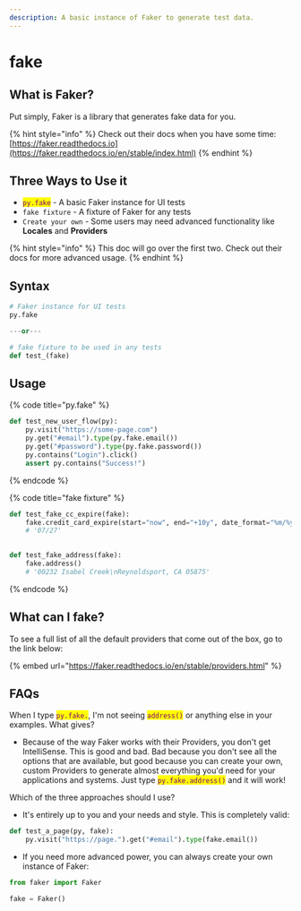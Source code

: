 ```yaml
---
description: A basic instance of Faker to generate test data.
---
```


# fake

## What is Faker?

Put simply, Faker is a library that generates fake data for you.

{% hint style="info" %}
Check out their docs when you have some time: [https://faker.readthedocs.io](https://faker.readthedocs.io/en/stable/index.html)
{% endhint %}

## Three Ways to Use it

* <mark style="color:purple;">`py.fake`</mark> - A basic Faker instance for UI tests
* `fake fixture` - A fixture of Faker for any tests
* `Create your own` - Some users may need advanced functionality like **Locales** and **Providers**

{% hint style="info" %}
This doc will go over the first two. Check out their docs for more advanced usage.
{% endhint %}

## Syntax

```python
# Faker instance for UI tests
py.fake

---or---

# fake fixture to be used in any tests
def test_(fake)
```

## Usage

{% code title="py.fake" %}
```python
def test_new_user_flow(py):
    py.visit("https://some-page.com")
    py.get("#email").type(py.fake.email())
    py.get("#password").type(py.fake.password())
    py.contains("Login").click()
    assert py.contains("Success!")
```
{% endcode %}

{% code title="fake fixture" %}
```python
def test_fake_cc_expire(fake):
    fake.credit_card_expire(start="now", end="+10y", date_format="%m/%y")
    # '07/27'
    

def test_fake_address(fake):
    fake.address()
    # '00232 Isabel Creek\nReynoldsport, CA 05875'
```
{% endcode %}

## What can I fake?

To see a full list of all the default providers that come out of the box, go to the link below:

{% embed url="https://faker.readthedocs.io/en/stable/providers.html" %}

## FAQs

When I type <mark style="color:purple;">`py.fake.`</mark>, I'm not seeing <mark style="color:purple;">`address()`</mark> or anything else in your examples. What gives?

* Because of the way Faker works with their Providers, you don't get IntelliSense. This is good and bad. Bad because you don't see all the options that are available, but good because you can create your own, custom Providers to generate almost everything you'd need for your applications and systems. Just type <mark style="color:purple;">`py.fake.address()`</mark> and it will work!

Which of the three approaches should I use?

* It's entirely up to you and your needs and style. This is completely valid:

```python
def test_a_page(py, fake):
    py.visit("https://page.").get("#email").type(fake.email())
```

* If you need more advanced power, you can always create your own instance of Faker:

```python
from faker import Faker

fake = Faker()
```
